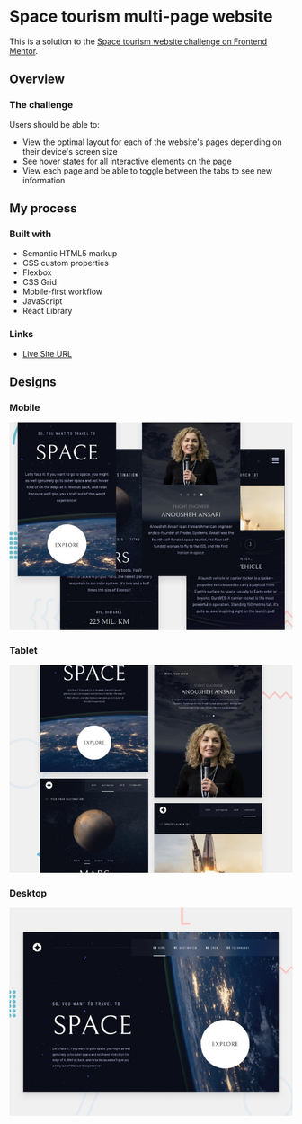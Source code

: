# Space tourism multi-page website

This is a solution to the [Space tourism website challenge on Frontend Mentor](https://www.frontendmentor.io/challenges/space-tourism-multipage-website-gRWj1URZ3).

## Overview

### The challenge

Users should be able to:

- View the optimal layout for each of the website's pages depending on their device's screen size
- See hover states for all interactive elements on the page
- View each page and be able to toggle between the tabs to see new information

## My process

### Built with

- Semantic HTML5 markup
- CSS custom properties
- Flexbox
- CSS Grid
- Mobile-first workflow
- JavaScript
- React Library

### Links

- [Live Site URL](https://nervous-northcutt-bdf69f.netlify.app/)

## Designs

### Mobile

![](./mobile-design.jpg)

### Tablet

![](./tablet-design.jpg)

### Desktop

![](./desktop-design.jpg)
